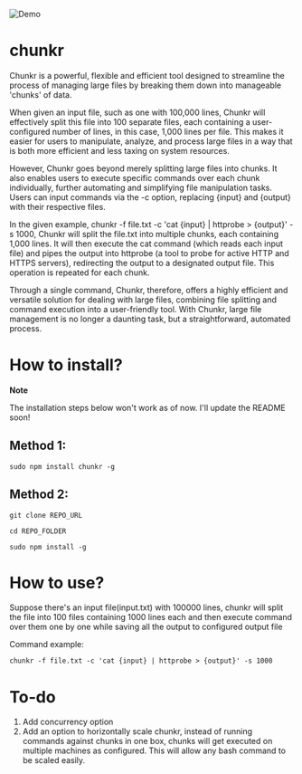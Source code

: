 ![Demo](https://gcdnb.pbrd.co/images/yj0299PEuIUh.png?o=1)



# chunkr

Chunkr is a powerful, flexible and efficient tool designed to streamline the process of managing large files by breaking them down into manageable 'chunks' of data.

When given an input file, such as one with 100,000 lines, Chunkr will effectively split this file into 100 separate files, each containing a user-configured number of lines, in this case, 1,000 lines per file. This makes it easier for users to manipulate, analyze, and process large files in a way that is both more efficient and less taxing on system resources.

However, Chunkr goes beyond merely splitting large files into chunks. It also enables users to execute specific commands over each chunk individually, further automating and simplifying file manipulation tasks. Users can input commands via the -c option, replacing {input} and {output} with their respective files.

In the given example, chunkr -f file.txt -c 'cat {input} | httprobe > {output}' -s 1000, Chunkr will split the file.txt into multiple chunks, each containing 1,000 lines. It will then execute the cat command (which reads each input file) and pipes the output into httprobe (a tool to probe for active HTTP and HTTPS servers), redirecting the output to a designated output file. This operation is repeated for each chunk.

Through a single command, Chunkr, therefore, offers a highly efficient and versatile solution for dealing with large files, combining file splitting and command execution into a user-friendly tool. With Chunkr, large file management is no longer a daunting task, but a straightforward, automated process.


# How to install?

**Note**

The installation steps below won't work as of now. I'll update the README soon!

## Method 1: 

`sudo npm install chunkr -g`

## Method 2:
`git clone REPO_URL`

`cd REPO_FOLDER`

`sudo npm install -g`

# How to use?


Suppose there's an input file(input.txt) with 100000 lines, chunkr will split the file into 100 files containing 1000 lines each and then execute command over them one by one while saving all the output to configured output file

Command example: 

`chunkr -f file.txt -c 'cat {input} | httprobe > {output}' -s 1000`

# To-do
1. Add concurrency option
2. Add an option to horizontally scale chunkr, instead of running commands against chunks in one box, chunks will get executed on multiple machines as configured. This will allow any bash command to be scaled easily. 



